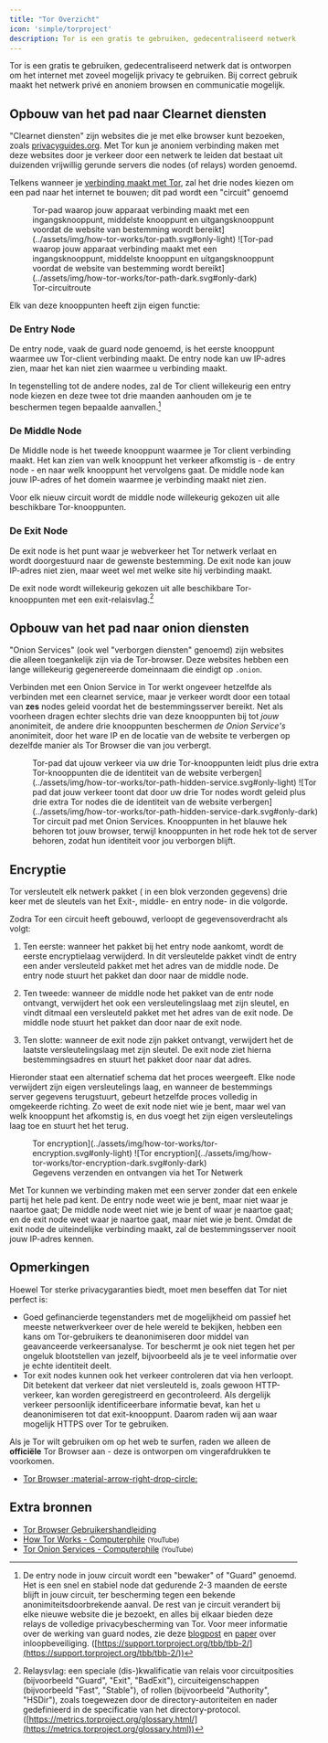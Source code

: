 ```yaml
---
title: "Tor Overzicht"
icon: 'simple/torproject'
description: Tor is een gratis te gebruiken, gedecentraliseerd netwerk dat is ontworpen om het internet met zoveel mogelijk privacy te gebruiken.
---
```


Tor is een gratis te gebruiken, gedecentraliseerd netwerk dat is ontworpen om het internet met zoveel mogelijk privacy te gebruiken. Bij correct gebruik maakt het netwerk privé en anoniem browsen en communicatie mogelijk.

## Opbouw van het pad naar Clearnet diensten

"Clearnet diensten" zijn websites die je met elke browser kunt bezoeken, zoals [privacyguides.org](https://www.privacyguides.org). Met Tor kun je anoniem verbinding maken met deze websites door je verkeer door een netwerk te leiden dat bestaat uit duizenden vrijwillig gerunde servers die nodes (of relays) worden genoemd.

Telkens wanneer je [verbinding maakt met Tor](../tor.md), zal het drie nodes kiezen om een pad naar het internet te bouwen; dit pad wordt een "circuit" genoemd

<figure markdown>
  Tor-pad waarop jouw apparaat verbinding maakt met een ingangsknooppunt, middelste knooppunt en uitgangsknooppunt voordat de website van bestemming wordt bereikt](../assets/img/how-tor-works/tor-path.svg#only-light)
  ![Tor-pad waarop jouw apparaat verbinding maakt met een ingangsknooppunt, middelste knooppunt en uitgangsknooppunt voordat de website van bestemming wordt bereikt](../assets/img/how-tor-works/tor-path-dark.svg#only-dark)
  <figcaption>Tor-circuitroute</figcaption>
</figure>

Elk van deze knooppunten heeft zijn eigen functie:

### De Entry Node

De entry node, vaak de guard node genoemd, is het eerste knooppunt waarmee uw Tor-client verbinding maakt. De entry node kan uw IP-adres zien, maar het kan niet zien waarmee u verbinding maakt.

In tegenstelling tot de andere nodes, zal de Tor client willekeurig een entry node kiezen en deze twee tot drie maanden aanhouden om je te beschermen tegen bepaalde aanvallen.[^1]

### De Middle Node

De Middle node is het tweede knooppunt waarmee je Tor client verbinding maakt. Het kan zien van welk knooppunt het verkeer afkomstig is - de entry node - en naar welk knooppunt het vervolgens gaat. De middle node kan jouw IP-adres of het domein waarmee je verbinding maakt niet zien.

Voor elk nieuw circuit wordt de middle node willekeurig gekozen uit alle beschikbare Tor-knooppunten.

### De Exit Node

De exit node is het punt waar je webverkeer het Tor netwerk verlaat en wordt doorgestuurd naar de gewenste bestemming. De exit node kan jouw IP-adres niet zien, maar weet wel met welke site hij verbinding maakt.

De exit node wordt willekeurig gekozen uit alle beschikbare Tor-knooppunten met een exit-relaisvlag.[^2]

## Opbouw van het pad naar onion diensten

"Onion Services" (ook wel "verborgen diensten" genoemd) zijn websites die alleen toegankelijk zijn via de Tor-browser. Deze websites hebben een lange willekeurig gegenereerde domeinnaam die eindigt op `.onion`.

Verbinden met een Onion Service in Tor werkt ongeveer hetzelfde als verbinden met een clearnet service, maar je verkeer wordt door een totaal van **zes** nodes geleid voordat het de bestemmingsserver bereikt. Net als voorheen dragen echter slechts drie van deze knooppunten bij tot *jouw* anonimiteit, de andere drie knooppunten beschermen *de Onion Service's* anonimiteit, door het ware IP en de locatie van de website te verbergen op dezelfde manier als Tor Browser die van jou verbergt.

<figure style="width:100%" markdown>
  Tor-pad dat ujouw verkeer via uw drie Tor-knooppunten leidt plus drie extra Tor-knooppunten die de identiteit van de website verbergen](../assets/img/how-tor-works/tor-path-hidden-service.svg#only-light)
  ![Tor pad dat jouw verkeer toont dat door uw drie Tor nodes wordt geleid plus drie extra Tor nodes die de identiteit van de website verbergen](../assets/img/how-tor-works/tor-path-hidden-service-dark.svg#only-dark)
  <figcaption>Tor circuit pad met Onion Services. </span></span> Knooppunten in het blauwe <span class="pg-blue">hek behoren tot jouw browser, terwijl knooppunten in het rode <span class="pg-red">hek tot de server behoren, zodat hun identiteit voor jou verborgen blijft.</figcaption>
</figure>

## Encryptie

Tor versleutelt elk netwerk pakket ( in een blok verzonden gegevens) drie keer met de sleutels van het Exit-, middle- en entry node- in die volgorde.

Zodra Tor een circuit heeft gebouwd, verloopt de gegevensoverdracht als volgt:

1. Ten eerste: wanneer het pakket bij het entry node aankomt, wordt de eerste encryptielaag verwijderd. In dit versleutelde pakket vindt de entry een ander versleuteld pakket met het adres van de middle node. De entry node stuurt het pakket dan door naar de middle node.

2. Ten tweede: wanneer de middle node het pakket van de entr node ontvangt, verwijdert het ook een versleutelingslaag met zijn sleutel, en vindt ditmaal een versleuteld pakket met het adres van de exit node. De middle node stuurt het pakket dan door naar de exit node.

3. Ten slotte: wanneer de exit node zijn pakket ontvangt, verwijdert het de laatste versleutelingslaag met zijn sleutel. De exit node ziet hierna bestemmingsadres en stuurt het pakket door naar dat adres.

Hieronder staat een alternatief schema dat het proces weergeeft. Elke node verwijdert zijn eigen versleutelings laag, en wanneer de bestemmings server gegevens terugstuurt, gebeurt hetzelfde proces volledig in omgekeerde richting. Zo weet de exit node niet wie je bent, maar wel van welk knooppunt het afkomstig is, en dus voegt het zijn eigen versleutelings laag toe en stuurt het het terug.

<figure markdown>
  Tor encryption](../assets/img/how-tor-works/tor-encryption.svg#only-light)
  ![Tor encryption](../assets/img/how-tor-works/tor-encryption-dark.svg#only-dark)
  <figcaption>Gegevens verzenden en ontvangen via het Tor Netwerk</figcaption>
</figure>

Met Tor kunnen we verbinding maken met een server zonder dat een enkele partij het hele pad kent. De entry node weet wie je bent, maar niet waar je naartoe gaat; De middle node weet niet wie je bent of waar je naartoe gaat; en de exit node weet waar je naartoe gaat, maar niet wie je bent. Omdat de exit node de uiteindelijke verbinding maakt, zal de bestemmingsserver nooit jouw IP-adres kennen.

## Opmerkingen

Hoewel Tor sterke privacygaranties biedt, moet men beseffen dat Tor niet perfect is:

- Goed gefinancierde tegenstanders met de mogelijkheid om passief het meeste netwerkverkeer over de hele wereld te bekijken, hebben een kans om Tor-gebruikers te deanonimiseren door middel van geavanceerde verkeersanalyse. Tor beschermt je ook niet tegen het per ongeluk blootstellen van jezelf, bijvoorbeeld als je te veel informatie over je echte identiteit deelt.
- Tor exit nodes kunnen ook het verkeer controleren dat via hen verloopt. Dit betekent dat verkeer dat niet versleuteld is, zoals gewoon HTTP-verkeer, kan worden geregistreerd en gecontroleerd. Als dergelijk verkeer persoonlijk identificeerbare informatie bevat, kan het u deanonimiseren tot dat exit-knooppunt. Daarom raden wij aan waar mogelijk HTTPS over Tor te gebruiken.

Als je Tor wilt gebruiken om op het web te surfen, raden we alleen de **officiële** Tor Browser aan - deze is ontworpen om vingerafdrukken te voorkomen.

- [Tor Browser :material-arrow-right-drop-circle:](../tor.md#tor-browser)

## Extra bronnen

- [Tor Browser Gebruikershandleiding](https://tb-manual.torproject.org)
- [How Tor Works - Computerphile](https://invidious.privacyguides.net/embed/QRYzre4bf7I?local=true) <small>(YouTube)</small>
- [Tor Onion Services - Computerphile](https://invidious.privacyguides.net/embed/lVcbq_a5N9I?local=true) <small>(YouTube)</small>

[^1]: De entry node in jouw circuit wordt een "bewaker" of "Guard" genoemd. Het is een snel en stabiel node dat gedurende 2-3 maanden de eerste blijft in jouw circuit, ter bescherming tegen een bekende anonimiteitsdoorbrekende aanval. De rest van je circuit verandert bij elke nieuwe website die je bezoekt, en alles bij elkaar bieden deze relays de volledige privacybescherming van Tor. Voor meer informatie over de werking van guard nodes, zie deze [blogpost](https://blog.torproject.org/improving-tors-anonymity-changing-guard-parameters) en [paper](https://www-users.cs.umn.edu/~hoppernj/single_guard.pdf) over inloopbeveiliging. ([https://support.torproject.org/tbb/tbb-2/](https://support.torproject.org/tbb/tbb-2/))

[^2]: Relaysvlag: een speciale (dis-)kwalificatie van relais voor circuitposities (bijvoorbeeld "Guard", "Exit", "BadExit"), circuiteigenschappen (bijvoorbeeld "Fast", "Stable"), of rollen (bijvoorbeeld "Authority", "HSDir"), zoals toegewezen door de directory-autoriteiten en nader gedefinieerd in de specificatie van het directory-protocol. ([https://metrics.torproject.org/glossary.html/](https://metrics.torproject.org/glossary.html))
